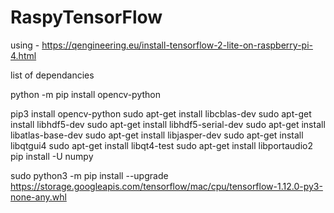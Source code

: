# RaspyTensorFlow

using - https://qengineering.eu/install-tensorflow-2-lite-on-raspberry-pi-4.html

list of dependancies 

python -m pip install opencv-python

pip3 install opencv-python 
sudo apt-get install libcblas-dev
sudo apt-get install libhdf5-dev
sudo apt-get install libhdf5-serial-dev
sudo apt-get install libatlas-base-dev
sudo apt-get install libjasper-dev 
sudo apt-get install libqtgui4 
sudo apt-get install libqt4-test
sudo apt-get install libportaudio2
pip install -U numpy 


sudo python3 -m pip install --upgrade https://storage.googleapis.com/tensorflow/mac/cpu/tensorflow-1.12.0-py3-none-any.whl
